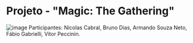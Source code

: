 # Projeto - "Magic: The Gathering"
![image](https://github.com/NicolasPCabral/Magic_project-CoderHouse/assets/134237371/d0cc75b2-127b-403f-9547-4b0ecf9854d8)
Participantes: Nícolas Cabral, Bruno Dias, Armando Souza Neto, Fábio Gabrielli, Vitor Peccinin.
